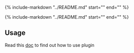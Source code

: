 {%
    include-markdown "../README.md"
    start="<!--about-start-->"
    end="<!--about-end-->"
%}

{%
    include-markdown "../README.md"
    start="<!--install-start-->"
    end="<!--install-end-->"
%}

## Usage

Read this [doc](usage.md) to find out how to use plugin
